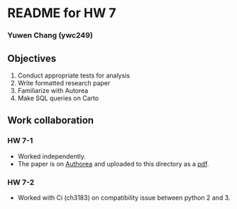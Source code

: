 # README for HW 7

### Yuwen Chang (ywc249)

## Objectives
1. Conduct appropriate tests for analysis
2. Write formatted research paper
3. Familiarize with Autorea
4. Make SQL queries on Carto

## Work collaboration
### HW 7-1
- Worked independently.
- The paper is on [Authorea](https://www.authorea.com/210383/as7TrH2I6a2-K7mGBmlmXA) and uploaded to this directory as a [pdf](HW7-1.pdf).

### HW 7-2
- Worked with Ci (ch3183) on compatibility issue between python 2 and 3.